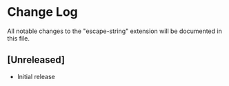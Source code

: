 # Change Log

All notable changes to the "escape-string" extension will be documented in this file.

## [Unreleased]

- Initial release
